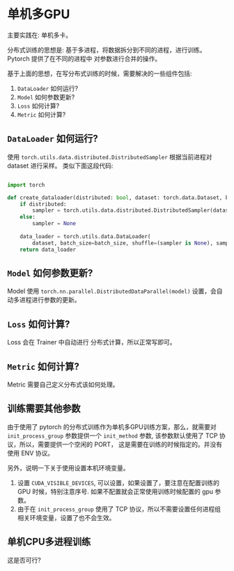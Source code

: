# 单机多GPU

主要实践在: 单机多卡。

分布式训练的思想是: 基于多进程，将数据拆分到不同的进程，进行训练。Pytorch 提供了在不同的进程中
对参数进行合并的操作。

基于上面的思想，在写分布式训练的时候，需要解决的一些组件包括:

1. `DataLoader` 如何运行?
2. `Model` 如何参数更新?
3. `Loss` 如何计算?
4. `Metric` 如何计算?

##  `DataLoader` 如何运行?

使用 `torch.utils.data.distributed.DistributedSampler` 根据当前进程对 dataset 进行采样。
类似下面这段代码:

```python

import torch

def create_dataloader(distributed: bool, dataset: torch.data.Dataset, batch_size: int):
    if distributed:
        sampler = torch.utils.data.distributed.DistributedSampler(dataset)
    else:
        sampler = None
    
    data_loader = torch.utils.data.DataLoader(
        dataset, batch_size=batch_size, shuffle=(sampler is None), sampler=sampler)
    return data_loader
```


##  `Model` 如何参数更新?
Model 使用 `torch.nn.parallel.DistributedDataParallel(model)` 设置，会自动多进程进行参数的更新。

##  `Loss` 如何计算?
Loss 会在 Trainer 中自动进行 分布式计算，所以正常写即可。
##  `Metric` 如何计算?

Metric 需要自己定义分布式该如何处理。

## 训练需要其他参数

由于使用了 pytorch 的分布式训练作为单机多GPU训练方案，那么，就需要对 `init_process_group` 
参数提供一个 `init_method` 参数, 该参数默认使用了 TCP 协议，所以，需要提供一个空闲的 PORT，
这是需要在训练的时候指定的。并没有使用 ENV 协议。

另外，说明一下关于使用设置本机环境变量。

1. 设置 `CUDA_VISIBLE_DEVICES`, 可以设置，如果设置了，要注意在配置训练的 GPU 时候，特别注意序号. 如果不配置就会正常使用训练时候配置的 gpu 参数。
2. 由于在 `init_process_group` 使用了 TCP 协议，所以不需要设置任何进程组相关环境变量，设置了也不会生效。

## 单机CPU多进程训练
这是否可行?
